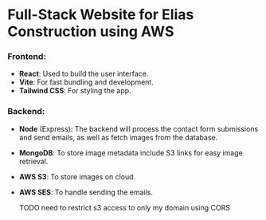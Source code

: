 # Full-Stack Website for Elias Construction using AWS

### Frontend:

- **React**: Used to build the user interface.
- **Vite**: For fast bundling and development.
- **Tailwind CSS**: For styling the app.

### Backend:

- **Node** (Express): The backend will process the contact form submissions and send emails, as well as fetch images from the database.
- **MongoDB**: To store image metadata include S3 links for easy image retrieval.
- **AWS S3**: To store images on cloud.
- **AWS SES**: To handle sending the emails.

  TODO need to restrict s3 access to only my domain using CORS
